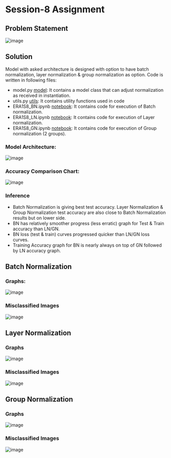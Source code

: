 # Session-8 Assignment

## Problem Statement

![image](https://github.com/MPGarg/ERA1_Session8/assets/120099863/59b457bb-bb09-4e16-bd07-a89d838268bd)

## Solution

Model with asked architecture is designed with option to have batch normalization, layer normalization & group normalization as option. Code is written in following files:

* model.py [model](model.py): It contains a model class that can adjust normalization as received in instantiation.
* utils.py [utils](utils.py): It contains utility functions used in code
* ERA1S8_BN.ipynb [notebook](ERA1S8_BN.ipynb): It contains code for execution of Batch normalization.
* ERA1S8_LN.ipynb [notebook](ERA1S8_LN.ipynb): It contains code for execution of Layer normalization.
* ERA1S8_GN.ipynb [notebook](ERA1S8_GN.ipynb): It contains code for execution of Group normalization (2 groups).

### Model Architecture:

![image](https://github.com/MPGarg/ERA1_Session8/assets/120099863/f84519e8-d781-40e9-a6fc-819811dbbdde)

### Accuracy Comparison Chart:

![image](https://github.com/MPGarg/ERA1_Session8/assets/120099863/93b9386f-eb2a-46b4-ba78-fc3c4b4862a7)

### Inference

* Batch Normalization is giving best test accuracy. Layer Normalization & Group Normalization test accuracy are also close to Batch Normalization results but on lower side.
* BN has relatively smoother progress (less erratic) graph for Test & Train accuracy than LN/GN.
* BN loss (test & train) curves progressed quicker than LN/GN loss curves.
* Training Accuracy graph for BN is nearly always on top of GN followed by LN accuracy graph.
  
## Batch Normalization 

### Graphs:

![image](https://github.com/MPGarg/ERA1_Session8/assets/120099863/7b920dea-920b-4310-a4a5-66d3783458db)

### Misclassified Images

![image](https://github.com/MPGarg/ERA1_Session8/assets/120099863/66b27cf7-aa79-4aa2-ab77-e139ddefafd3)

## Layer Normalization

### Graphs

![image](https://github.com/MPGarg/ERA1_Session8/assets/120099863/303fb736-125c-4ef1-b749-8c3d6bfe583a)

### Misclassified Images

![image](https://github.com/MPGarg/ERA1_Session8/assets/120099863/b8c431a8-7494-4291-85db-aa69fcb7233e)

## Group Normalization

### Graphs

![image](https://github.com/MPGarg/ERA1_Session8/assets/120099863/d5035b98-5cb2-4343-bea3-30426cf2df20)

### Misclassified Images

![image](https://github.com/MPGarg/ERA1_Session8/assets/120099863/5b82de7d-d6a5-4dd2-a498-c3d7d3432734)


